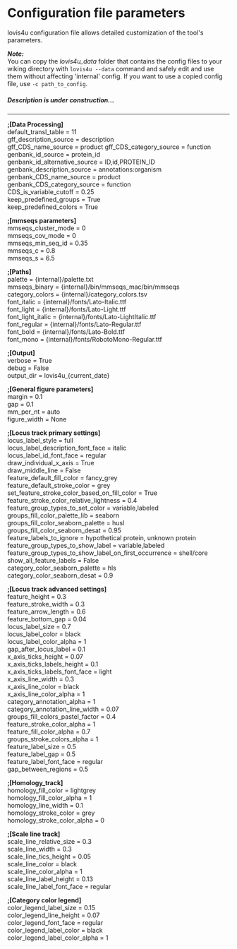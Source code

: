 # Configuration file parameters


lovis4u configuration file allows detailed customization of the tool's parameters.

***Note:***  
You can copy the *lovis4u_data* folder that contains the config files to your wiking directory with `lovis4u --data` command and safely edit and use them without affecting 'internal' config. If you want to use a copied config file, use `-c path_to_config`.


##### Description is under construction...

---

**;[Data Processing]**  
default_transl_table = 11  
gff_description_source = description  
gff_CDS_name_source = product 
gff_CDS_category_source = function  
genbank_id_source = protein_id  
genbank_id_alternative_source = ID,id,PROTEIN_ID  
genbank_description_source = annotations:organism  
genbank_CDS_name_source = product  
genbank_CDS_category_source = function  
CDS_is_variable_cutoff = 0.25  
keep_predefined_groups = True  
keep_predefined_colors = True  

**;[mmseqs parameters]**  
mmseqs_cluster_mode = 0  
mmseqs_cov_mode = 0  
mmseqs_min_seq_id = 0.35  
mmseqs_c = 0.8    
mmseqs_s = 6.5  

**;[Paths]**  
palette = {internal}/palette.txt  
mmseqs_binary = {internal}/bin/mmseqs_mac/bin/mmseqs    
category_colors = {internal}/category_colors.tsv  
font_italic = {internal}/fonts/Lato-Italic.ttf  
font_light = {internal}/fonts/Lato-Light.ttf  
font_light_italic = {internal}/fonts/Lato-LightItalic.ttf  
font_regular = {internal}/fonts/Lato-Regular.ttf  
font_bold = {internal}/fonts/Lato-Bold.ttf  
font_mono = {internal}/fonts/RobotoMono-Regular.ttf  

**;[Output]**  
verbose = True  
debug = False  
output_dir = lovis4u_{current_date}  

**;[General figure parameters]**  
margin = 0.1  
gap = 0.1  
mm_per_nt = auto  
figure_width = None  

**;[Locus track primary settings]**  
locus_label_style = full  
locus_label_description_font_face = italic  
locus_label_id_font_face = regular  
draw_individual_x_axis = True  
draw_middle_line = False  
feature_default_fill_color = fancy_grey  
feature_default_stroke_color = grey  
set_feature_stroke_color_based_on_fill_color = True  
feature_stroke_color_relative_lightness = 0.4  
feature_group_types_to_set_color = variable,labeled  
groups_fill_color_palette_lib = seaborn  
groups_fill_color_seaborn_palette = husl  
groups_fill_color_seaborn_desat = 0.95  
feature_labels_to_ignore = hypothetical protein, unknown protein  
feature_group_types_to_show_label = variable,labeled  
feature_group_types_to_show_label_on_first_occurrence = shell/core  
show_all_feature_labels = False  
category_color_seaborn_palette = hls  
category_color_seaborn_desat = 0.9  

**;[Locus track advanced settings]**  
feature_height = 0.3  
feature_stroke_width = 0.3  
feature_arrow_length = 0.6  
feature_bottom_gap = 0.04  
locus_label_size = 0.7  
locus_label_color = black  
locus_label_color_alpha = 1  
gap_after_locus_label = 0.1  
x_axis_ticks_height = 0.07  
x_axis_ticks_labels_height = 0.1  
x_axis_ticks_labels_font_face = light  
x_axis_line_width = 0.3  
x_axis_line_color = black  
x_axis_line_color_alpha = 1  
category_annotation_alpha = 1  
category_annotation_line_width = 0.07  
groups_fill_colors_pastel_factor = 0.4  
feature_stroke_color_alpha = 1  
feature_fill_color_alpha = 0.7  
groups_stroke_colors_alpha = 1  
feature_label_size = 0.5  
feature_label_gap = 0.5  
feature_label_font_face = regular  
gap_between_regions = 0.5  

**;[Homology_track]**  
homology_fill_color = lightgrey  
homology_fill_color_alpha = 1  
homology_line_width = 0.1  
homology_stroke_color = grey  
homology_stroke_color_alpha = 0  

**;[Scale line track]**  
scale_line_relative_size = 0.3  
scale_line_width = 0.3  
scale_line_tics_height = 0.05  
scale_line_color = black  
scale_line_color_alpha = 1  
scale_line_label_height = 0.13  
scale_line_label_font_face = regular  

**;[Category color legend]**  
color_legend_label_size = 0.15  
color_legend_line_height = 0.07  
color_legend_font_face = regular  
color_legend_label_color = black  
color_legend_label_color_alpha = 1  


